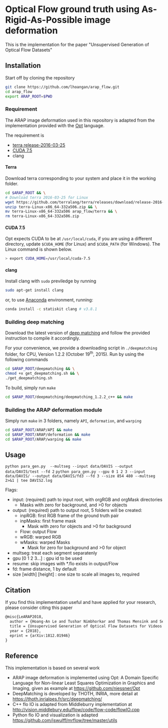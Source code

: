 # Optical Flow ground truth using As-Rigid-As-Possible image deformation
This is the implementation for the paper "Unsupervised Generation of Optical Flow Datasets"

## Installation

Start off by cloning the repository
```sh
git clone https://github.com/lhoangan/arap_flow.git
cd arap_flow
export ARAP_ROOT=$PWD
```

### Requirement

The ARAP image deformation used in this repository is adapted from the implementation
provided with the [Opt](https://github.com/niessner/Opt) language.

The requirement is
- [terra release-2016-03-25](https://github.com/terralang/terra/releases)
- [CUDA 7.5](https://developer.nvidia.com/cuda-75-downloads-archive)
- clang


#### Terra

Download terra corresponding to your system and place it in the working folder.

```sh
cd $ARAP_ROOT && \
# Download terra 2016-03-25 for Linux
wget https://github.com/terralang/terra/releases/download/release-2016-03-25/terra-Linux-x86_64-332a506.zip && \
unzip terra-Linux-x86_64-332a506.zip && \
mv terra-Linux-x86_64-332a506 arap_flow/terra && \
rm terra-Linux-x86_64-332a506.zip
```

#### CUDA 7.5

Opt expects CUDA to be at `/usr/local/cuda`, if you are using a different
directory, update `$CUDA_HOME` (for Linux) and `$CUDA_PATH` (for Windows).
The Linux command is shown below.

```sh
> export CUDA_HOME=/usr/local/cuda-7.5
```

#### clang

Install clang with `sudo` previledge by running
```sh
sudo apt-get install clang
```
or, to use [Anaconda](https://www.anaconda.com/) environment, running:
```sh
conda install -c statiskit clang # v3.8.1
```

### Building deep matching

Download the latest version of
[deep matching](https://thoth.inrialpes.fr/src/deepmatching/ "DeepMatching: Deep Convolutional Matching") and follow the provided instruction to compile it accordingly.

For your convenience, we provide a downloading script in `./deepmatching` folder,
for CPU, Version 1.2.2 (October 19<sup>th</sup>, 2015).
Run by using the following commands

```sh
cd $ARAP_ROOT/deepmatching && \
chmod +x get_deepmatching.sh && \
./get_deepmatching.sh
```

To build, simply run `make`

```sh
cd $ARAP_ROOT/deepmatching/deepmatching_1.2.2_c++ && make
```

### Building the ARAP deformation module


Simply run `make` in 3 folders, namely `API`, `deformation`, and `warping`
```sh
cd $ARAP_ROOT/ARAP/API && make
cd $ARAP_ROOT/ARAP/deformation && make
cd $ARAP_ROOT/ARAP/warping && make
```


## Usage

`python para_gen.py  --multseg --input data/DAVIS --output data/DAVIS/test --fd 2`
`python para_gen.py --gpu 0 1 2 3 --input data/DAVIS/ --output data/DAVIS/fd3 --fd 3 --size 854 480 --multseg  2>&1 | tee DAVIS2.log`

Flags:
- input: (required) path to input root, with orgRGB and orgMask directories
    - Masks with zero for background, and >0 for objects
- output: (required) path to output root, 5 folders will be created:
    - inpRGB: first RGB frame of the ground truth pair
    - inpMasks: first frame mask
        - Mask with zero for objects and >0 for background
    - Flow: output Flow
    - wRGB: warped RGB
    - wMasks: warped Masks
        - Mask for zero for background and >0 for object
- multseg: treat each segment separatenly
- gpu [0 1 2 3...] : gpu id to be used
- resume: skip images with \*.flo exists in output/Flow
- fd: frame distance, 1 by default
- size [width] [height] : one size to scale all images to, required

## Citation

If you find this implementation useful and have applied for your research, please
consider citing this paper
``` latex
@misc{LeARAP2018,
  author = {Hoang-An Le and Tushar Nimbhorkar and Thomas Mensink and Sezer Karaoglu and Anil S. Baslamisli and Theo Gevers},
  title = {Unsupervised Generation of Optical Flow Datasets for Videos in the Wild},
  year = {2018},
  eprint = {arXiv:1812.01946}
}
```

## Reference
This implementation is based on several work
- ARAP image deformation is implemented using Opt: A Domain Specific Language 
for Non-linear Least Squares Optimization in Graphics and Imaging, given as
example at https://github.com/niessner/Opt
- DeepMatching is developed by THOTH, INRIA, more detail at
https://thoth.inrialpes.fr/src/deepmatching/
- C++ flo IO is adapted from Middleburry implementation at
http://vision.middlebury.edu/flow/code/flow-code/flowIO.cpp
- Python flo IO and visualization is adapted
https://github.com/jswulff/mrflow/tree/master/utils
